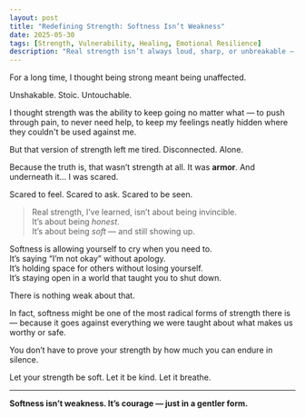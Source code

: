 ```yaml
---
layout: post
title: "Redefining Strength: Softness Isn’t Weakness"
date: 2025-05-30
tags: [Strength, Vulnerability, Healing, Emotional Resilience]
description: "Real strength isn’t always loud, sharp, or unbreakable — sometimes, it looks like softness that chooses to stay open, even after being hurt."
---
```


For a long time, I thought being strong meant being unaffected.

Unshakable. Stoic. Untouchable.

I thought strength was the ability to keep going no matter what — to push through pain, to never need help, to keep my feelings neatly hidden where they couldn't be used against me.

But that version of strength left me tired. Disconnected. Alone.

Because the truth is, that wasn’t strength at all. It was **armor**. And underneath it… I was scared.

Scared to feel. Scared to ask. Scared to be seen.

> Real strength, I’ve learned, isn’t about being invincible.  
> It’s about being *honest*.  
> It’s about being *soft* — and still showing up.

Softness is allowing yourself to cry when you need to.  
It’s saying “I’m not okay” without apology.  
It’s holding space for others without losing yourself.  
It’s staying open in a world that taught you to shut down.

There is nothing weak about that.

In fact, softness might be one of the most radical forms of strength there is — because it goes against everything we were taught about what makes us worthy or safe.

You don’t have to prove your strength by how much you can endure in silence.

Let your strength be soft. Let it be kind. Let it breathe.

---

**Softness isn’t weakness. It’s courage — just in a gentler form.**
